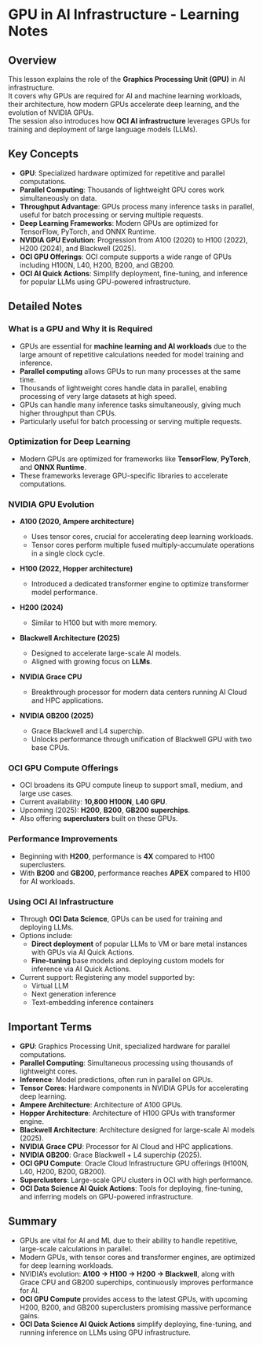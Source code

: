 # GPU in AI Infrastructure - Learning Notes

## Overview
This lesson explains the role of the **Graphics Processing Unit (GPU)** in AI infrastructure.  
It covers why GPUs are required for AI and machine learning workloads, their architecture, how modern GPUs accelerate deep learning, and the evolution of NVIDIA GPUs.  
The session also introduces how **OCI AI infrastructure** leverages GPUs for training and deployment of large language models (LLMs).  

## Key Concepts
- **GPU**: Specialized hardware optimized for repetitive and parallel computations.  
- **Parallel Computing**: Thousands of lightweight GPU cores work simultaneously on data.  
- **Throughput Advantage**: GPUs process many inference tasks in parallel, useful for batch processing or serving multiple requests.  
- **Deep Learning Frameworks**: Modern GPUs are optimized for TensorFlow, PyTorch, and ONNX Runtime.  
- **NVIDIA GPU Evolution**: Progression from A100 (2020) to H100 (2022), H200 (2024), and Blackwell (2025).  
- **OCI GPU Offerings**: OCI compute supports a wide range of GPUs including H100N, L40, H200, B200, and GB200.  
- **OCI AI Quick Actions**: Simplify deployment, fine-tuning, and inference for popular LLMs using GPU-powered infrastructure.  

## Detailed Notes
### What is a GPU and Why it is Required
- GPUs are essential for **machine learning and AI workloads** due to the large amount of repetitive calculations needed for model training and inference.  
- **Parallel computing** allows GPUs to run many processes at the same time.  
- Thousands of lightweight cores handle data in parallel, enabling processing of very large datasets at high speed.  
- GPUs can handle many inference tasks simultaneously, giving much higher throughput than CPUs.  
- Particularly useful for batch processing or serving multiple requests.  

### Optimization for Deep Learning
- Modern GPUs are optimized for frameworks like **TensorFlow**, **PyTorch**, and **ONNX Runtime**.  
- These frameworks leverage GPU-specific libraries to accelerate computations.  

### NVIDIA GPU Evolution
- **A100 (2020, Ampere architecture)**  
  - Uses tensor cores, crucial for accelerating deep learning workloads.  
  - Tensor cores perform multiple fused multiply-accumulate operations in a single clock cycle.  

- **H100 (2022, Hopper architecture)**  
  - Introduced a dedicated transformer engine to optimize transformer model performance.  

- **H200 (2024)**  
  - Similar to H100 but with more memory.  

- **Blackwell Architecture (2025)**  
  - Designed to accelerate large-scale AI models.  
  - Aligned with growing focus on **LLMs**.  

- **NVIDIA Grace CPU**  
  - Breakthrough processor for modern data centers running AI Cloud and HPC applications.  

- **NVIDIA GB200 (2025)**  
  - Grace Blackwell and L4 superchip.  
  - Unlocks performance through unification of Blackwell GPU with two base CPUs.  

### OCI GPU Compute Offerings
- OCI broadens its GPU compute lineup to support small, medium, and large use cases.  
- Current availability: **10,800 H100N**, **L40 GPU**.  
- Upcoming (2025): **H200**, **B200**, **GB200 superchips**.  
- Also offering **superclusters** built on these GPUs.  

### Performance Improvements
- Beginning with **H200**, performance is **4X** compared to H100 superclusters.  
- With **B200** and **GB200**, performance reaches **APEX** compared to H100 for AI workloads.  

### Using OCI AI Infrastructure
- Through **OCI Data Science**, GPUs can be used for training and deploying LLMs.  
- Options include:  
  - **Direct deployment** of popular LLMs to VM or bare metal instances with GPUs via AI Quick Actions.  
  - **Fine-tuning** base models and deploying custom models for inference via AI Quick Actions.  
- Current support: Registering any model supported by:  
  - Virtual LLM  
  - Next generation inference  
  - Text-embedding inference containers  

## Important Terms
- **GPU**: Graphics Processing Unit, specialized hardware for parallel computations.  
- **Parallel Computing**: Simultaneous processing using thousands of lightweight cores.  
- **Inference**: Model predictions, often run in parallel on GPUs.  
- **Tensor Cores**: Hardware components in NVIDIA GPUs for accelerating deep learning.  
- **Ampere Architecture**: Architecture of A100 GPUs.  
- **Hopper Architecture**: Architecture of H100 GPUs with transformer engine.  
- **Blackwell Architecture**: Architecture designed for large-scale AI models (2025).  
- **NVIDIA Grace CPU**: Processor for AI Cloud and HPC applications.  
- **NVIDIA GB200**: Grace Blackwell + L4 superchip (2025).  
- **OCI GPU Compute**: Oracle Cloud Infrastructure GPU offerings (H100N, L40, H200, B200, GB200).  
- **Superclusters**: Large-scale GPU clusters in OCI with high performance.  
- **OCI Data Science AI Quick Actions**: Tools for deploying, fine-tuning, and inferring models on GPU-powered infrastructure.  

## Summary
- GPUs are vital for AI and ML due to their ability to handle repetitive, large-scale calculations in parallel.  
- Modern GPUs, with tensor cores and transformer engines, are optimized for deep learning workloads.  
- NVIDIA’s evolution: **A100 → H100 → H200 → Blackwell**, along with Grace CPU and GB200 superchips, continuously improves performance for AI.  
- **OCI GPU Compute** provides access to the latest GPUs, with upcoming H200, B200, and GB200 superclusters promising massive performance gains.  
- **OCI Data Science AI Quick Actions** simplify deploying, fine-tuning, and running inference on LLMs using GPU infrastructure.  
